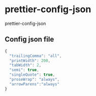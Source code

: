 # prettier-config-json
prettier-config-json


## Config json file
```javascript
{
  "trailingComma": "all",
  "printWidth": 200,
  "tabWidth": 2,
  "semi": true,
  "singleQuote": true,
  "proseWrap": "always",
  "arrowParens":"always"
}
```

